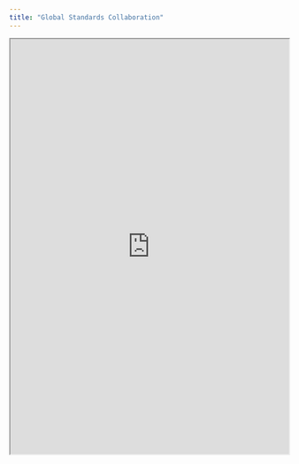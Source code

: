 ```yaml
---
title: "Global Standards Collaboration"
---
```



<iframe height="750" width="100%" src="https://ewelton.github.io/ktest/wiki.html#Global%20Standards%20Collaboration"></iframe>
